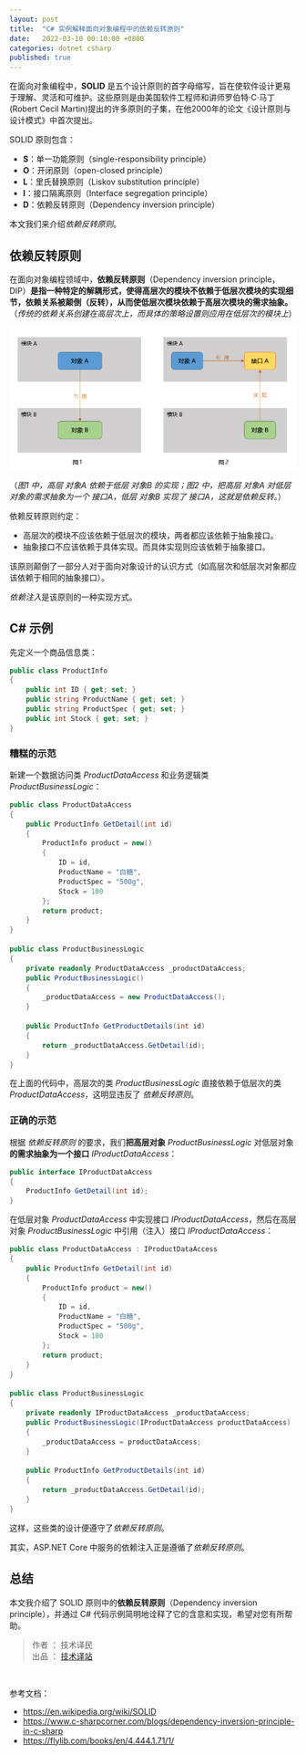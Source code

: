 ```yaml
---
layout: post
title:  "C# 实例解释面向对象编程中的依赖反转原则"
date:   2022-03-10 00:10:00 +0800
categories: dotnet csharp
published: true
---
```


在面向对象编程中，**SOLID** 是五个设计原则的首字母缩写，旨在使软件设计更易于理解、灵活和可维护。这些原则是由美国软件工程师和讲师罗伯特·C·马丁(Robert Cecil Martin)提出的许多原则的子集，在他2000年的论文《设计原则与设计模式》中首次提出。

SOLID 原则包含：

- **S**：单一功能原则（single-responsibility principle）
- **O**：开闭原则（open-closed principle）
- **L**：里氏替换原则（Liskov substitution principle）
- **I**：接口隔离原则（Interface segregation principle）
- **D**：依赖反转原则（Dependency inversion principle）

本文我们来介绍*依赖反转原则*。

## 依赖反转原则

在面向对象编程领域中，**依赖反转原则**（Dependency inversion principle，DIP）**是指一种特定的解耦形式，使得高层次的模块不依赖于低层次模块的实现细节，依赖关系被颠倒（反转），从而使低层次模块依赖于高层次模块的需求抽象。**（*传统的依赖关系创建在高层次上，而具体的策略设置则应用在低层次的模块上*）

<!-- ![dependency inversion](/assets/images/2022/Dependency_inversion_2.png#center) -->

![dependency inversion](/assets/images/2022/Dependency_inversion.png#center)

（*图1 中，高层 对象A 依赖于低层 对象B 的实现；图2 中，把高层 对象A 对低层对象的需求抽象为一个 接口A，低层 对象B 实现了 接口A，这就是依赖反转。*）

依赖反转原则约定：

- 高层次的模块不应该依赖于低层次的模块，两者都应该依赖于抽象接口。
- 抽象接口不应该依赖于具体实现。而具体实现则应该依赖于抽象接口。

该原则颠倒了一部分人对于面向对象设计的认识方式（如高层次和低层次对象都应该依赖于相同的抽象接口）。

*依赖注入*是该原则的一种实现方式。

## C# 示例

先定义一个商品信息类：

```csharp
public class ProductInfo
{
    public int ID { get; set; }
    public string ProductName { get; set; }
    public string ProductSpec { get; set; }
    public int Stock { get; set; }
}
```

### 糟糕的示范

新建一个数据访问类 *ProductDataAccess* 和业务逻辑类 *ProductBusinessLogic*：

```csharp
public class ProductDataAccess
{
    public ProductInfo GetDetail(int id)
    {
        ProductInfo product = new()
        {
            ID = id,
            ProductName = "白糖",
            ProductSpec = "500g",
            Stock = 100
        };
        return product;
    }
}

public class ProductBusinessLogic
{
    private readonly ProductDataAccess _productDataAccess;
    public ProductBusinessLogic()
    {
        _productDataAccess = new ProductDataAccess();
    }

    public ProductInfo GetProductDetails(int id)
    {
        return _productDataAccess.GetDetail(id);
    }
}
```

在上面的代码中，高层次的类 *ProductBusinessLogic* 直接依赖于低层次的类 *ProductDataAccess*，这明显违反了 *依赖反转原则*。

### 正确的示范

根据 *依赖反转原则* 的要求，我们**把高层对象** *ProductBusinessLogic* 对低层对象**的需求抽象为一个接口** *IProductDataAccess*：

```csharp
public interface IProductDataAccess
{
    ProductInfo GetDetail(int id);
}
```

在低层对象 *ProductDataAccess* 中实现接口 *IProductDataAccess*，然后在高层对象 *ProductBusinessLogic* 中引用（注入）接口 *IProductDataAccess*：

```csharp
public class ProductDataAccess : IProductDataAccess
{
    public ProductInfo GetDetail(int id)
    {
        ProductInfo product = new()
        {
            ID = id,
            ProductName = "白糖",
            ProductSpec = "500g",
            Stock = 100
        };
        return product;
    }
}

public class ProductBusinessLogic
{
    private readonly IProductDataAccess _productDataAccess;
    public ProductBusinessLogic(IProductDataAccess productDataAccess)
    {
        _productDataAccess = productDataAccess;
    }

    public ProductInfo GetProductDetails(int id)
    {
        return _productDataAccess.GetDetail(id);
    }
}
```

这样，这些类的设计便遵守了*依赖反转原则*。

其实，ASP.NET Core 中服务的依赖注入正是遵循了*依赖反转原则*。

## 总结

本文我介绍了 SOLID 原则中的**依赖反转原则**（Dependency inversion principle），并通过 C# 代码示例简明地诠释了它的含意和实现，希望对您有所帮助。

> 作者 ： 技术译民  
> 出品 ： [技术译站](https://ittranslator.cn/)

<br />

参考文档：

- <https://en.wikipedia.org/wiki/SOLID>
- <https://www.c-sharpcorner.com/blogs/dependency-inversion-principle-in-c-sharp>
- <https://flylib.com/books/en/4.444.1.71/1/>
